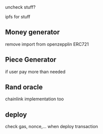 uncheck stuff?

ipfs for stuff

## Money generator

remove import from openzepplin ERC721

## Piece Generator

if user pay more than needed

## Rand oracle

chainlink implementation too

## deploy

check gas, nonce,... when deploy transaction
